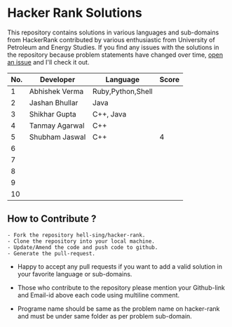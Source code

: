 # Hacker Rank Solutions
 This repository contains solutions in various languages and sub-domains from HackerRank contributed by various enthusiastic from University of Petroleum and Energy Studies. If you find any issues with the solutions in the repository because problem statements have changed over time, [open an issue](https://github.com/hell-sing/hacker-rank/issues) and I'll check it out.  

|No.|   Developer  |     Language    |  Score     |
|---|--------------|-----------------|------------|
| 1 |Abhishek Verma|Ruby,Python,Shell|            |
| 2 |Jashan Bhullar|     Java        |            |
| 3 |Shikhar Gupta |  C++, Java      |            |
| 4 |Tanmay Agarwal|  C++            |            |
| 5 |Shubham Jaswal|  C++            |  4         |
| 6 |              |                 |            |
| 7 |              |                 |            |
| 8 |              |                 |            |
| 9 |              |                 |            |
| 10|              |                 |            |   


## How to Contribute ?
```
- Fork the repository hell-sing/hacker-rank.
- Clone the repository into your local machine.
- Update/Amend the code and push code to github.
- Generate the pull-request.
```

* Happy to accept any pull requests if you want to add a valid solution in your favorite language or sub-domains.

* Those who contribute to the repository please mention your Github-link and Email-id above each code using multiline comment.

* Programe name should be same as the problem name on hacker-rank and must be under same folder as per problem sub-domain.
